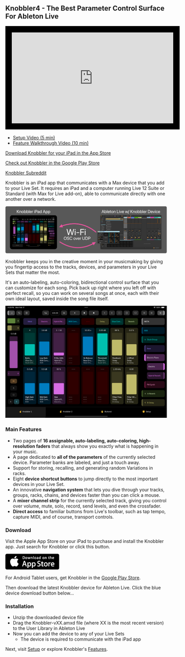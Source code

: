 ## Knobbler4 - The Best Parameter Control Surface For Ableton Live

<iframe width="100%" style="border: 20px solid black; aspect-ratio: 16 / 9" src="https://www.youtube.com/embed/PY_IKedjfz8?si=Hk_QRJ88DjPkZhfU" title="YouTube video player" frameborder="0" allow="accelerometer; autoplay; clipboard-write; encrypted-media; gyroscope; picture-in-picture; web-share" referrerpolicy="strict-origin-when-cross-origin" allowfullscreen></iframe>

- [Setup Video (5 min)](https://www.youtube.com/watch?v=IXMD_2z16_A)
- [Feature Walkthrough Video (10 min)](https://www.youtube.com/watch?v=Be4O1vaxjxU)

[Download Knobbler for your iPad in the App Store](https://apps.apple.com/us/app/knobbler/id6740183923)

[Check out Knobbler in the Google Play Store](https://play.google.com/store/apps/details?id=com.anonymous.knobblernative)

[Knobbler Subreddit](https://www.reddit.com/r/knobbler/)

Knobbler is an iPad app that communicates with a Max device that you add to your Live Set. It requires an iPad and a computer running Live 12 Suite or Standard (with Max for Live add-on), able to communicate directly with one another over a network.

![Big Picture Diagram](images/overview-app-device.png)

Knobbler keeps you in the creative moment in your musicmaking by giving you fingertip access to the tracks, devices, and parameters in your Live Sets that matter the most.

It's an auto-labeling, auto-coloring, bidirectional control surface that you can customize for each song. Pick back up right where you left off with perfect recall, so you can work on several songs at once, each with their own ideal layout, saved inside the song file itself.

![Knobbler Screenshot](images/ipad-knobbler.png)

### Main Features

- Two pages of **16 assignable, auto-labeling, auto-coloring, high-resolution faders** that always show you exactly what is happening in your music.
- A page dedicated to **all of the parameters** of the currently selected device. Parameter banks are labeled, and just a touch away.
- Support for storing, recalling, and generating random Variations in racks.
- Eight **device shortcut buttons** to jump directly to the most important devices in your Live Set.
- An innovative **navigation system** that lets you dive through your tracks, groups, racks, chains, and devices faster than you can click a mouse.
- A **mixer channel strip** for the currently selected track, giving you control over volume, mute, solo, record, send levels, and even the crossfader.
- **Direct access** to familiar buttons from Live's toolbar, such as tap tempo, capture MIDI, and of course, transport controls.

### Download

Visit the Apple App Store on your iPad to purchase and install the Knobbler app. Just search for Knobbler or click this button.

<a href="https://apps.apple.com/us/app/knobbler/id6740183923"><img src="images/app-store.png" style="max-width: 12em" /></a>

For Android Tablet users, get Knobbler in the [Google Play Store](https://play.google.com/store/apps/details?id=com.anonymous.knobblernative).

Then download the latest Knobbler device for Ableton Live. Click the blue device download button below...

### Installation

- Unzip the downloaded device file
- Drag the Knobbler-vXX.amxd file (where XX is the most recent version) to the User Library in Ableton Live
- Now you can add the device to any of your Live Sets
  - The device is required to communicate with the iPad app

Next, visit [Setup](./setup.md) or explore Knobbler's [Features](./features.md).
